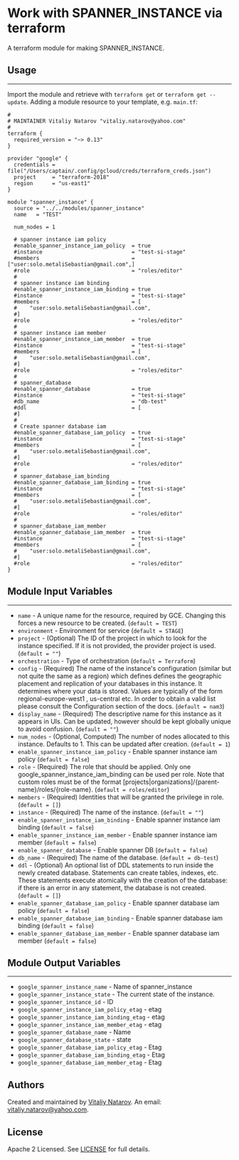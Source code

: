 # Work with SPANNER_INSTANCE via terraform

A terraform module for making SPANNER_INSTANCE.


## Usage
----------------------
Import the module and retrieve with ```terraform get``` or ```terraform get --update```. Adding a module resource to your template, e.g. `main.tf`:

```
#
# MAINTAINER Vitaliy Natarov "vitaliy.natarov@yahoo.com"
#
terraform {
  required_version = "~> 0.13"
}

provider "google" {
  credentials = file("/Users/captain/.config/gcloud/creds/terraform_creds.json")
  project     = "terraform-2018"
  region      = "us-east1"
}

module "spanner_instance" {
  source = "../../modules/spanner_instance"
  name   = "TEST"

  num_nodes = 1

  # spanner instance iam policy
  #enable_spanner_instance_iam_policy  = true
  #instance                            = "test-si-stage"
  #members                             = ["user:solo.metaliSebastian@gmail.com",]
  #role                                = "roles/editor"
  #
  # spanner instance iam binding
  #enable_spanner_instance_iam_binding = true
  #instance                            = "test-si-stage"
  #members                             = [
  #    "user:solo.metaliSebastian@gmail.com",
  #]
  #role                                = "roles/editor"
  #
  # spanner instance iam member
  #enable_spanner_instance_iam_member  = true
  #instance                            = "test-si-stage"
  #members                             = [
  #    "user:solo.metaliSebastian@gmail.com",
  #]
  #role                                = "roles/editor"
  #
  # spanner_database
  #enable_spanner_database             = true
  #instance                            = "test-si-stage"
  #db_name                             = "db-test"
  #ddl                                 = [
  #]
  #
  # Create spanner database iam
  #enable_spanner_database_iam_policy  = true
  #instance                            = "test-si-stage"
  #members                             = [
  #    "user:solo.metaliSebastian@gmail.com",
  #]
  #role                                = "roles/editor"
  #
  # spanner_database_iam_binding
  #enable_spanner_database_iam_binding = true
  #instance                            = "test-si-stage"
  #members                             = [
  #    "user:solo.metaliSebastian@gmail.com",
  #]
  #role                                = "roles/editor"
  #
  # spanner_database_iam_member
  #enable_spanner_database_iam_member  = true
  #instance                            = "test-si-stage"
  #members                             = [
  #    "user:solo.metaliSebastian@gmail.com",
  #]
  #role                                = "roles/editor"
}

```

## Module Input Variables
----------------------
- `name` - A unique name for the resource, required by GCE. Changing this forces a new resource to be created. (`default = TEST`)
- `environment` - Environment for service (`default = STAGE`)
- `project` - (Optional) The ID of the project in which to look for the instance specified. If it is not provided, the provider project is used. (`default = ""`)
- `orchestration` - Type of orchestration (`default = Terraform`)
- `config` - (Required) The name of the instance's configuration (similar but not quite the same as a region) which defines defines the geographic placement and replication of your databases in this instance. It determines where your data is stored. Values are typically of the form regional-europe-west1 , us-central etc. In order to obtain a valid list please consult the Configuration section of the docs. (`default = nam3`)
- `display_name` - (Required) The descriptive name for this instance as it appears in UIs. Can be updated, however should be kept globally unique to avoid confusion. (`default = ""`)
- `num_nodes` - (Optional, Computed) The number of nodes allocated to this instance. Defaults to 1. This can be updated after creation. (`default = 1`)
- `enable_spanner_instance_iam_policy` - Enable spanner instance iam policy (`default = false`)
- `role` - (Required) The role that should be applied. Only one google_spanner_instance_iam_binding can be used per role. Note that custom roles must be of the format [projects|organizations]/{parent-name}/roles/{role-name}. (`default = roles/editor`)
- `members` - (Required) Identities that will be granted the privilege in role. (`default = []`)
- `instance` - (Required) The name of the instance. (`default = ""`)
- `enable_spanner_instance_iam_binding` - Enable spanner instance iam binding (`default = false`)
- `enable_spanner_instance_iam_member` - Enable spanner instance iam member (`default = false`)
- `enable_spanner_database` - Enable spanner DB (`default = false`)
- `db_name` - (Required) The name of the database. (`default = db-test`)
- `ddl` - (Optional) An optional list of DDL statements to run inside the newly created database. Statements can create tables, indexes, etc. These statements execute atomically with the creation of the database: if there is an error in any statement, the database is not created. (`default = []`)
- `enable_spanner_database_iam_policy` - Enable spanner database iam policy (`default = false`)
- `enable_spanner_database_iam_binding` - Enable spanner database iam binding (`default = false`)
- `enable_spanner_database_iam_member` - Enable spanner database iam member (`default = false`)

## Module Output Variables
----------------------
- `google_spanner_instance_name` - Name of spanner_instance
- `google_spanner_instance_state` - The current state of the instance.
- `google_spanner_instance_id` - ID
- `google_spanner_instance_iam_policy_etag` - etag
- `google_spanner_instance_iam_binding_etag` - etag
- `google_spanner_instance_iam_member_etag` - etag
- `google_spanner_database_name` - Name
- `google_spanner_database_state` - state
- `google_spanner_database_iam_policy_etag` - Etag
- `google_spanner_database_iam_binding_etag` - Etag
- `google_spanner_database_iam_member_etag` - Etag


## Authors

Created and maintained by [Vitaliy Natarov](https://github.com/SebastianUA). An email: [vitaliy.natarov@yahoo.com](vitaliy.natarov@yahoo.com).

## License

Apache 2 Licensed. See [LICENSE](https://github.com/SebastianUA/terraform/blob/master/LICENSE) for full details.
